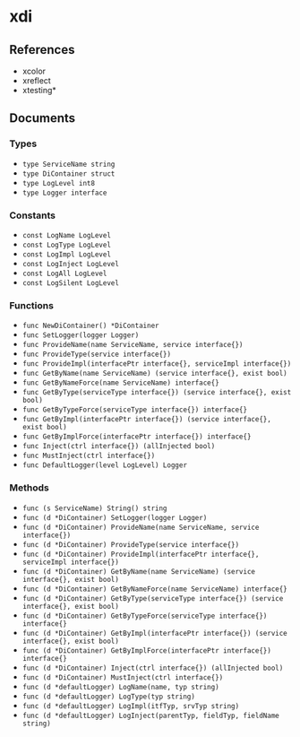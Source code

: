 # xdi

## References

+ xcolor
+ xreflect
+ xtesting*

## Documents

### Types

+ `type ServiceName string`
+ `type DiContainer struct`
+ `type LogLevel int8`
+ `type Logger interface`

### Constants

+ `const LogName LogLevel`
+ `const LogType LogLevel`
+ `const LogImpl LogLevel`
+ `const LogInject LogLevel`
+ `const LogAll LogLevel`
+ `const LogSilent LogLevel`

### Functions

+ `func NewDiContainer() *DiContainer`
+ `func SetLogger(logger Logger)`
+ `func ProvideName(name ServiceName, service interface{})`
+ `func ProvideType(service interface{})`
+ `func ProvideImpl(interfacePtr interface{}, serviceImpl interface{})`
+ `func GetByName(name ServiceName) (service interface{}, exist bool)`
+ `func GetByNameForce(name ServiceName) interface{}`
+ `func GetByType(serviceType interface{}) (service interface{}, exist bool)`
+ `func GetByTypeForce(serviceType interface{}) interface{}`
+ `func GetByImpl(interfacePtr interface{}) (service interface{}, exist bool)`
+ `func GetByImplForce(interfacePtr interface{}) interface{}`
+ `func Inject(ctrl interface{}) (allInjected bool)`
+ `func MustInject(ctrl interface{})`
+ `func DefaultLogger(level LogLevel) Logger`

### Methods

+ `func (s ServiceName) String() string`
+ `func (d *DiContainer) SetLogger(logger Logger)`
+ `func (d *DiContainer) ProvideName(name ServiceName, service interface{})`
+ `func (d *DiContainer) ProvideType(service interface{})`
+ `func (d *DiContainer) ProvideImpl(interfacePtr interface{}, serviceImpl interface{})`
+ `func (d *DiContainer) GetByName(name ServiceName) (service interface{}, exist bool)`
+ `func (d *DiContainer) GetByNameForce(name ServiceName) interface{}`
+ `func (d *DiContainer) GetByType(serviceType interface{}) (service interface{}, exist bool)`
+ `func (d *DiContainer) GetByTypeForce(serviceType interface{}) interface{}`
+ `func (d *DiContainer) GetByImpl(interfacePtr interface{}) (service interface{}, exist bool)`
+ `func (d *DiContainer) GetByImplForce(interfacePtr interface{}) interface{}`
+ `func (d *DiContainer) Inject(ctrl interface{}) (allInjected bool)`
+ `func (d *DiContainer) MustInject(ctrl interface{})`
+ `func (d *defaultLogger) LogName(name, typ string)`
+ `func (d *defaultLogger) LogType(typ string)`
+ `func (d *defaultLogger) LogImpl(itfTyp, srvTyp string)`
+ `func (d *defaultLogger) LogInject(parentTyp, fieldTyp, fieldName string)`
